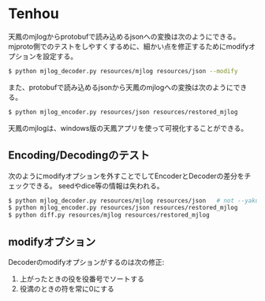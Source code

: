 # Tenhou

天鳳のmjlogからprotobufで読み込めるjsonへの変換は次のようにできる。
mjproto側でのテストをしやすくするめに、細かい点を修正するためにmodifyオプションを設定する。

```sh
$ python mjlog_decoder.py resources/mjlog resources/json --modify
```

また、protobufで読み込めるjsonから天鳳のmjlogへの変換は次のようにできる。

```sh
$ python mjlog_encoder.py resources/json resources/restored_mjlog
```

天鳳のmjlogは、windows版の天鳳アプリを使って可視化することができる。


## Encoding/Decodingのテスト

次のようにmodifyオプションを外すことでしてEncoderとDecoderの差分をチェックできる。
seedやdice等の情報は失われる。

```sh
$ python mjlog_decoder.py resources/mjlog resources/json   # not --yaku-sorted
$ python mjlog_encoder.py resources/json resources/restored_mjlog
$ python diff.py resources/mjlog resources/restored_mjlog
```

## modifyオプション

Decoderのmodifyオプションがするのは次の修正:

1. 上がったときの役を役番号でソートする
2. 役満のときの符を常に0にする
